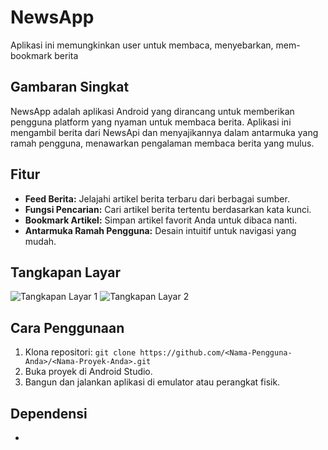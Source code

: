 # NewsApp

Aplikasi ini memungkinkan user untuk membaca, menyebarkan, mem-bookmark berita

## Gambaran Singkat

NewsApp adalah aplikasi Android yang dirancang untuk memberikan pengguna platform yang nyaman untuk membaca berita. Aplikasi ini mengambil berita dari NewsApi dan menyajikannya dalam antarmuka yang ramah pengguna, menawarkan pengalaman membaca berita yang mulus.

## Fitur

- **Feed Berita:** Jelajahi artikel berita terbaru dari berbagai sumber.
- **Fungsi Pencarian:** Cari artikel berita tertentu berdasarkan kata kunci.
- **Bookmark Artikel:** Simpan artikel favorit Anda untuk dibaca nanti.
- **Antarmuka Ramah Pengguna:** Desain intuitif untuk navigasi yang mudah.

## Tangkapan Layar

<Tambahkan tangkapan layar atau GIF dari aplikasi Anda dalam tindakan.>

![Tangkapan Layar 1](/path/ke/tangkapan_layar1.png)
![Tangkapan Layar 2](/path/ke/tangkapan_layar2.png)
<!-- Tambahkan lebih banyak tangkapan layar jika diperlukan -->

## Cara Penggunaan

<Berikan petunjuk tentang cara menyiapkan dan menjalankan proyek Anda secara lokal. Sertakan dependensi atau konfigurasi apa pun yang mungkin diperlukan.>

1. Klona repositori: `git clone https://github.com/<Nama-Pengguna-Anda>/<Nama-Proyek-Anda>.git`
2. Buka proyek di Android Studio.
3. Bangun dan jalankan aplikasi di emulator atau perangkat fisik.

## Dependensi

- <Daftar dependensi utama atau perpustakaan yang digunakan dalam proyek Anda dan tujuan mereka.>


